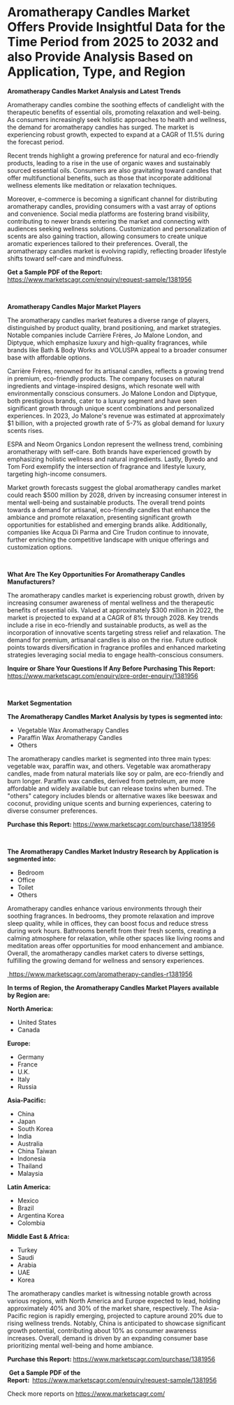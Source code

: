 <p><h1>Aromatherapy Candles Market Offers Provide Insightful Data for the Time Period from 2025 to 2032 and also Provide Analysis Based on Application, Type, and Region</h1></p><p><strong>Aromatherapy Candles Market Analysis and Latest Trends</strong></p>
<p><p>Aromatherapy candles combine the soothing effects of candlelight with the therapeutic benefits of essential oils, promoting relaxation and well-being. As consumers increasingly seek holistic approaches to health and wellness, the demand for aromatherapy candles has surged. The market is experiencing robust growth, expected to expand at a CAGR of 11.5% during the forecast period. </p><p>Recent trends highlight a growing preference for natural and eco-friendly products, leading to a rise in the use of organic waxes and sustainably sourced essential oils. Consumers are also gravitating toward candles that offer multifunctional benefits, such as those that incorporate additional wellness elements like meditation or relaxation techniques. </p><p>Moreover, e-commerce is becoming a significant channel for distributing aromatherapy candles, providing consumers with a vast array of options and convenience. Social media platforms are fostering brand visibility, contributing to newer brands entering the market and connecting with audiences seeking wellness solutions. Customization and personalization of scents are also gaining traction, allowing consumers to create unique aromatic experiences tailored to their preferences. Overall, the aromatherapy candles market is evolving rapidly, reflecting broader lifestyle shifts toward self-care and mindfulness.</p></p>
<p><strong>Get a Sample PDF of the Report:&nbsp;</strong> <a href="https://www.marketscagr.com/enquiry/request-sample/1381956?utm_campaign=1869&utm_medium=2&utm_source=Github&utm_content=ia&utm_term=06022025&utm_id=aromatherapy-candles">https://www.marketscagr.com/enquiry/request-sample/1381956</a></p>
<p>&nbsp;</p>
<p><strong>Aromatherapy Candles Major Market Players</strong></p>
<p><p>The aromatherapy candles market features a diverse range of players, distinguished by product quality, brand positioning, and market strategies. Notable companies include Carrière Frères, Jo Malone London, and Diptyque, which emphasize luxury and high-quality fragrances, while brands like Bath & Body Works and VOLUSPA appeal to a broader consumer base with affordable options.</p><p>Carrière Frères, renowned for its artisanal candles, reflects a growing trend in premium, eco-friendly products. The company focuses on natural ingredients and vintage-inspired designs, which resonate well with environmentally conscious consumers. Jo Malone London and Diptyque, both prestigious brands, cater to a luxury segment and have seen significant growth through unique scent combinations and personalized experiences. In 2023, Jo Malone's revenue was estimated at approximately $1 billion, with a projected growth rate of 5-7% as global demand for luxury scents rises.</p><p>ESPA and Neom Organics London represent the wellness trend, combining aromatherapy with self-care. Both brands have experienced growth by emphasizing holistic wellness and natural ingredients. Lastly, Byredo and Tom Ford exemplify the intersection of fragrance and lifestyle luxury, targeting high-income consumers.</p><p>Market growth forecasts suggest the global aromatherapy candles market could reach $500 million by 2028, driven by increasing consumer interest in mental well-being and sustainable products. The overall trend points towards a demand for artisanal, eco-friendly candles that enhance the ambiance and promote relaxation, presenting significant growth opportunities for established and emerging brands alike. Additionally, companies like Acqua Di Parma and Cire Trudon continue to innovate, further enriching the competitive landscape with unique offerings and customization options.</p></p>
<p>&nbsp;</p>
<p><strong>What Are The Key Opportunities For Aromatherapy Candles Manufacturers?</strong></p>
<p><p>The aromatherapy candles market is experiencing robust growth, driven by increasing consumer awareness of mental wellness and the therapeutic benefits of essential oils. Valued at approximately $300 million in 2022, the market is projected to expand at a CAGR of 8% through 2028. Key trends include a rise in eco-friendly and sustainable products, as well as the incorporation of innovative scents targeting stress relief and relaxation. The demand for premium, artisanal candles is also on the rise. Future outlook points towards diversification in fragrance profiles and enhanced marketing strategies leveraging social media to engage health-conscious consumers.</p></p>
<p><strong>Inquire or Share Your Questions If Any Before Purchasing This Report:</strong> <a href="https://www.marketscagr.com/enquiry/pre-order-enquiry/1381956?utm_campaign=1869&utm_medium=2&utm_source=Github&utm_content=ia&utm_term=06022025&utm_id=aromatherapy-candles">https://www.marketscagr.com/enquiry/pre-order-enquiry/1381956</a></p>
<p>&nbsp;</p>
<p><strong>Market Segmentation</strong></p>
<p><strong>The Aromatherapy Candles Market Analysis by types is segmented into:</strong></p>
<p><ul><li>Vegetable Wax Aromatherapy Candles</li><li>Paraffin Wax Aromatherapy Candles</li><li>Others</li></ul></p>
<p><p>The aromatherapy candles market is segmented into three main types: vegetable wax, paraffin wax, and others. Vegetable wax aromatherapy candles, made from natural materials like soy or palm, are eco-friendly and burn longer. Paraffin wax candles, derived from petroleum, are more affordable and widely available but can release toxins when burned. The "others" category includes blends or alternative waxes like beeswax and coconut, providing unique scents and burning experiences, catering to diverse consumer preferences.</p></p>
<p><strong>Purchase this Report:&nbsp;</strong><a href="https://www.marketscagr.com/purchase/1381956?utm_campaign=1869&utm_medium=2&utm_source=Github&utm_content=ia&utm_term=06022025&utm_id=aromatherapy-candles">https://www.marketscagr.com/purchase/1381956</a></p>
<p>&nbsp;</p>
<p><strong>The Aromatherapy Candles Market Industry Research by Application is segmented into:</strong></p>
<p><ul><li>Bedroom</li><li>Office</li><li>Toilet</li><li>Others</li></ul></p>
<p><p>Aromatherapy candles enhance various environments through their soothing fragrances. In bedrooms, they promote relaxation and improve sleep quality, while in offices, they can boost focus and reduce stress during work hours. Bathrooms benefit from their fresh scents, creating a calming atmosphere for relaxation, while other spaces like living rooms and meditation areas offer opportunities for mood enhancement and ambiance. Overall, the aromatherapy candles market caters to diverse settings, fulfilling the growing demand for wellness and sensory experiences.</p></p>
<p><a href="https://www.marketscagr.com/aromatherapy-candles-r1381956?utm_campaign=1869&utm_medium=2&utm_source=Github&utm_content=ia&utm_term=06022025&utm_id=aromatherapy-candles">&nbsp;https://www.marketscagr.com/aromatherapy-candles-r1381956</a></p>
<p><strong>In terms of Region, the Aromatherapy Candles Market Players available by Region are:</strong></p>
<p>
    <p> <strong> North America: </strong>
        <ul>
            <li>United States</li>
            <li>Canada</li>
        </ul>
        </p> 
    <p> <strong> Europe: </strong>
        <ul>
            <li>Germany</li>
            <li>France</li>
            <li>U.K.</li>
            <li>Italy</li>
            <li>Russia</li>
        </ul>
        </p> 
    <p> <strong> Asia-Pacific: </strong>
        <ul>
            <li>China</li>
            <li>Japan</li>
            <li>South Korea</li>
            <li>India</li>
            <li>Australia</li>
            <li>China Taiwan</li>
            <li>Indonesia</li>
            <li>Thailand</li>
            <li>Malaysia</li>
        </ul>
        </p> 
    <p> <strong> Latin America: </strong>
        <ul>
            <li>Mexico</li>
            <li>Brazil</li>
            <li>Argentina Korea</li>
            <li>Colombia</li>
        </ul>
        </p> 
    <p> <strong> Middle East & Africa: </strong>
        <ul>
            <li>Turkey</li>
            <li>Saudi</li>
            <li>Arabia</li>
            <li>UAE</li>
            <li>Korea</li>
        </ul>
    </p>
    </p>
<p><p>The aromatherapy candles market is witnessing notable growth across various regions, with North America and Europe expected to lead, holding approximately 40% and 30% of the market share, respectively. The Asia-Pacific region is rapidly emerging, projected to capture around 20% due to rising wellness trends. Notably, China is anticipated to showcase significant growth potential, contributing about 10% as consumer awareness increases. Overall, demand is driven by an expanding consumer base prioritizing mental well-being and home ambiance.</p></p>
<p><strong>Purchase this Report: </strong><a href="https://www.marketscagr.com/purchase/1381956?utm_campaign=1869&utm_medium=2&utm_source=Github&utm_content=ia&utm_term=06022025&utm_id=aromatherapy-candles">https://www.marketscagr.com/purchase/1381956</a></p>
<p>&nbsp;<strong>Get a Sample PDF of the Report:&nbsp;&nbsp;</strong><a href="https://www.marketscagr.com/enquiry/request-sample/1381956?utm_campaign=1869&utm_medium=2&utm_source=Github&utm_content=ia&utm_term=06022025&utm_id=aromatherapy-candles">https://www.marketscagr.com/enquiry/request-sample/1381956</a></p>
<p><strong></strong></p>
<p>Check more reports on <a href="https://www.marketscagr.com/?utm_campaign=1869&utm_medium=2&utm_source=Github&utm_content=ia&utm_term=06022025&utm_id=aromatherapy-candles">https://www.marketscagr.com/</a></p>